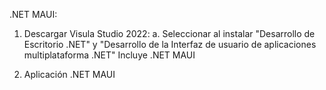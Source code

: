 .NET MAUI:

1) Descargar Visula Studio 2022:
    a. Seleccionar al instalar "Desarrollo de Escritorio .NET" y "Desarrollo de la Interfaz de usuario de aplicaciones multiplataforma .NET" Incluye .NET MAUI

2) Aplicación .NET MAUI
